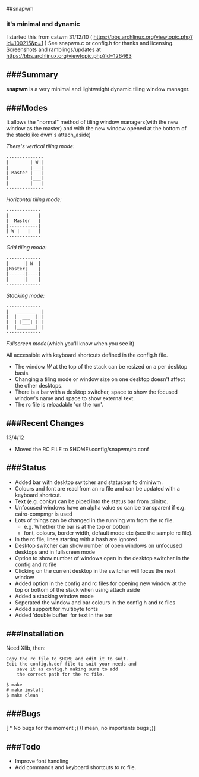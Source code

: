 ##snapwm
### it's minimal and dynamic

I started this from catwm 31/12/10 ( https://bbs.archlinux.org/viewtopic.php?id=100215&p=1 )
    See snapwm.c or config.h for thanks and licensing.
Screenshots and ramblings/updates at https://bbs.archlinux.org/viewtopic.php?id=126463


###Summary
-------


**snapwm** is a very minimal and lightweight dynamic tiling window manager.


###Modes
-----

It allows the "normal" method of tiling window managers(with the new window as the master)
    and with the new window opened at the bottom of the stack(like dwm's attach_aside)

 *There's vertical tiling mode:*

    --------------
    |        | W |
    |        |___|
    | Master |   |
    |        |___|
    |        |   |
    --------------

 *Horizontal tiling mode:*

    -------------
    |           |
    |  Master   |
    |-----------|
    | W |   |   |
    -------------

 *Grid tiling mode:*

    -------------
    |      | W  |
    |Master|    |
    |------|----|
    |      |    |
    -------------

 *Stacking mode:*

    -------------
    |   _______  |
    |  |  ___  | |
    |  | |___| | |
    |  |_______| |
    -------------


 *Fullscreen mode*(which you'll know when you see it)

 All accessible with keyboard shortcuts defined in the config.h file.
 
 * The window *W* at the top of the stack can be resized on a per desktop basis.
 * Changing a tiling mode or window size on one desktop doesn't affect the other desktops.
 * There is a bar with a desktop switcher, space to show the focused window's name and space to show external text.
 * The rc file is reloadable 'on the run'.


###Recent Changes
--------------

13/4/12

  * Moved the RC FILE to $HOME/.config/snapwm/rc.conf



###Status
------

  * Added bar with desktop switcher and statusbar to dminiwm.
  * Colours and font are read from an rc file and can be updated with a keyboard shortcut.
  * Text (e.g. conky) can be piped into the status bar from .xinitrc.
  * Unfocused windows have an alpha value so can be transparent if e.g. cairo-compmgr is used
  * Lots of things can be changed in the running wm from the rc file.
	* e.g. Whether the bar is at the top or bottom
	* font, colours, border width, default mode etc (see the sample rc file).
  * In the rc file, lines starting with a hash are ignored.
  * Desktop switcher can show number of open windows on unfocused desktops and in fullscreen mode
  * Option to show number of windows open in the desktop switcher in the config and rc file
  * Clicking on the current desktop in the switcher will focus the next window
  * Added option in the config and rc files for opening new window at the 
  top or bottom of the stack when using attach aside
  * Added a stacking window mode
  * Seperated the window and bar colours in the config.h and rc files
  * Added support for multibyte fonts
  * Added 'double buffer' for text in the bar


###Installation
------------

Need Xlib, then:

    Copy the rc file to $HOME and edit it to suit.
    Edit the config.h.def file to suit your needs and
        save it as config.h making sure to add
        the correct path for the rc file.

    $ make
    # make install
    $ make clean


###Bugs
----

[ * No bugs for the moment ;) (I mean, no importants bugs ;)]


###Todo
----

  * Improve font handling
  * Add commands and keyboard shortcuts to rc file.
